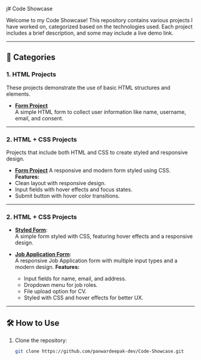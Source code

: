  j# Code Showcase

Welcome to my Code Showcase! This repository contains various projects I have worked on, categorized based on the technologies used. Each project includes a brief description, and some may include a live demo link.

---

## 📂 Categories

### 1. HTML Projects
These projects demonstrate the use of basic HTML structures and elements.

- **[Form Project](https://github.com/panwardeepak-dev/Code-Showcase/tree/main/HTML-Projects/Project1)**  
  A simple HTML form to collect user information like name, username, email, and consent.

---

### 2. HTML + CSS Projects
Projects that include both HTML and CSS to create styled and responsive design.

- **[Form Project](https://github.com/panwardeepak-dev/Code-Showcase/tree/main/CSS-Projects/Project1)** 
A responsive and modern form styled using CSS.
**Features:**
- Clean layout with responsive design.
- Input fields with hover effects and focus states.
- Submit button with hover color transitions.

---

### **2. HTML + CSS Projects**
- **[Styled Form](https://github.com/panwardeepak-dev/Code-Showcase/tree/main/HTML-CSS-Projects/Styled-Form)**:  
  A simple form styled with CSS, featuring hover effects and a responsive design.

- **[Job Application Form](https://github.com/panwardeepak-dev/Code-Showcase/tree/main/HTML-CSS-Projects/Job-Application)**:  
  A responsive Job Application form with multiple input types and a modern design.
  **Features:**
  - Input fields for name, email, and address.
  - Dropdown menu for job roles.
  - File upload option for CV.
  - Styled with CSS and hover effects for better UX.

---

## 🛠️ How to Use
1. Clone the repository:  
   ```bash
   git clone https://github.com/panwardeepak-dev/Code-Showcase.git
